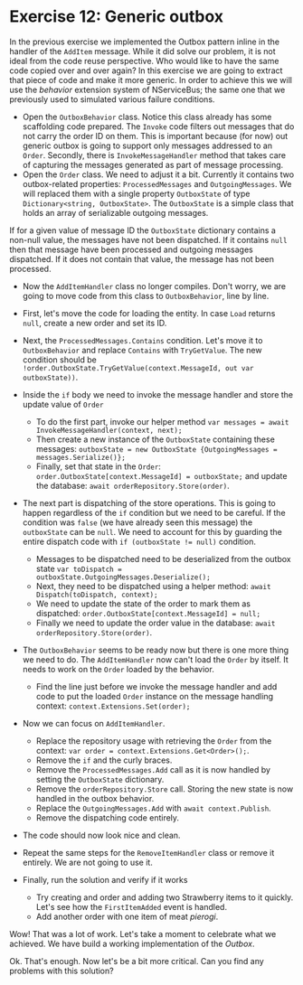 # Exercise 12: Generic outbox

In the previous exercise we implemented the Outbox pattern inline in the handler of the `AddItem` message. While it did solve our problem, it is not ideal from the code reuse perspective. Who would like to have the same code copied over and over again? In this exercise we are going to extract that piece of code and make it more generic. In order to achieve this we will use the *behavior* extension system of NServiceBus; the same one that we previously used to simulated various failure conditions.

- Open the `OutboxBehavior` class. Notice this class already has some scaffolding code prepared. The `Invoke` code filters out messages that do not carry the order ID on them. This is important because (for now) out generic outbox is going to support only messages addressed to an `Order`. Secondly, there is `InvokeMessageHandler` method that takes care of capturing the messages generated as part of message processing.
- Open the `Order` class. We need to adjust it a bit. Currently it contains two outbox-related properties: `ProcessedMessages` and `OutgoingMessages`. We will replaced them with a single property `OutboxState` of type `Dictionary<string, OutboxState>`. The `OutboxState` is a simple class that holds an array of serializable outgoing messages.

If for a given value of message ID the `OutboxState` dictionary contains a non-null value, the messages have not been dispatched. If it contains `null` then that message have been processed and outgoing messages dispatched. If it does not contain that value, the message has not been processed.

- Now the `AddItemHandler` class no longer compiles. Don't worry, we are going to move code from this class to `OutboxBehavior`, line by line.
- First, let's move the code for loading the entity. In case `Load` returns `null`, create a new order and set its ID.
- Next, the `ProcessedMessages.Contains` condition. Let's move it to `OutboxBehavior` and replace `Contains` with `TryGetValue`. The new condition should be `!order.OutboxState.TryGetValue(context.MessageId, out var outboxState))`.
- Inside the `if` body we need to invoke the message handler and store the update value of `Order`
  - To do the first part, invoke our helper method `var messages = await InvokeMessageHandler(context, next);`
  - Then create a new instance of the `OutboxState` containing these messages: `outboxState = new OutboxState {OutgoingMessages = messages.Serialize()};`
  - Finally, set that state in the `Order`: `order.OutboxState[context.MessageId] = outboxState;` and update the database: `await orderRepository.Store(order)`.

- The next part is dispatching of the store operations. This is going to happen regardless of the `if` condition but we need to be careful. If the condition was `false` (we have already seen this message) the `outboxState` can be `null`. We need to account for this by guarding the entire dispatch code with `if (outboxState != null)` condition.
  - Messages to be dispatched need to be deserialized from the outbox state `var toDispatch = outboxState.OutgoingMessages.Deserialize();`
  - Next, they need to be dispatched using a helper method: `await Dispatch(toDispatch, context);`
  - We need to update the state of the order to mark them as dispatched: `order.OutboxState[context.MessageId] = null;`
  - Finally we need to update the order value in the database: `await orderRepository.Store(order)`. 

- The `OutboxBehavior` seems to be ready now but there is one more thing we need to do. The `AddItemHandler` now can't load the `Order` by itself. It needs to work on the `Order` loaded by the behavior.
  - Find the line just before we invoke the message handler and add code to put the loaded `Order` instance on the message handling context: `context.Extensions.Set(order);`
  
- Now we can focus on `AddItemHandler`.
  - Replace the repository usage with retrieving the `Order` from the context: `var order = context.Extensions.Get<Order>();`.
  - Remove the `if` and the curly braces.
  - Remove the `ProcessedMessages.Add` call as it is now handled by setting the `OutboxState` dictionary.
  - Remove the `orderRepository.Store` call. Storing the new state is now handled in the outbox behavior.
  - Replace the `OutgoingMessages.Add` with `await context.Publish`.
  - Remove the dispatching code entirely.
- The code should now look nice and clean.
- Repeat the same steps for the `RemoveItemHandler` class or remove it entirely. We are not going to use it.

- Finally, run the solution and verify if it works
  - Try creating and order and adding two Strawberry items to it quickly. Let's see how the `FirstItemAdded` event is handled.
  - Add another order with one item of meat *pierogi*.

Wow! That was a lot of work. Let's take a moment to celebrate what we achieved. We have build a working implementation of the *Outbox*.

Ok. That's enough. Now let's be a bit more critical. Can you find any problems with this solution?